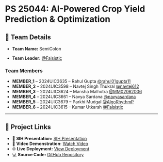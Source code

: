 # PS 25044: AI-Powered Crop Yield Prediction & Optimization

## 👥 Team Details

- **Team Name:** SemiColon  

- **Team Leader:** [@Falsistic](https://github.com/Falsistic)

### Team Members
  
- **MEMBER_1** – 2024UIC3635 – Rahul Gupta [@rahul01gupta11](https://github.com/rahul01gupta11) 
- **MEMBER_2** – 2024UIC3598 – Navtej Singh Thukral [@navtej612](https://github.com/navtej612)
- **MEMBER_3** – 2024UIC3624 – Mansha Malhotra [@MM02062006](https://github.com/MM02062006)
- **MEMBER_4** – 2024UIC3661 – Navya Sardana [@navyasardana](https://github.com/navyasardana)
- **MEMBER_5** – 2024UIC3679 – Parkhi Mudgal [@AlgoRhythmP](https://github.com/AlgoRhythmP) 
- **MEMBER_6** – 2024UIC3615 – Kumar Utkarsh [@Falsistic](https://github.com/Falsistic) 

---

## 🔗 Project Links

- 📑 **SIH Presentation:** [SIH Presentation](https://github.com/Falsistic/SIH-25_AgriHelp/blob/main/files/PPT_SemiColon.pdf)  
- 🎥 **Video Demonstration:** [Watch Video](https://www.youtube.com/watch?v=lHu7tlLozB0)  
- 🌐 **Live Deployment:** [View Deployment](https://sih-25-c113.vercel.app/)  
- 💻 **Source Code:** [GitHub Repository](https://github.com/Falsistic/SIH-25_AgriHelp/tree/main/code)
